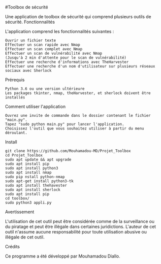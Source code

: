 #Toolbox de sécurité

Une application de toolbox de sécurité qui comprend plusieurs outils de sécurité.
Fonctionnalités

L'application comprend les fonctionnalités suivantes :

    Ouvrir un fichier texte
    Effectuer un scan rapide avec Nmap
    Effectuer un scan complet avec Nmap
    Effectuer un scan de vulnérabilité avec Nmap
    (Jusqu'à 2 min d'attente pour le scan de vulnérabilité)
    Effectuer une recherche d'informations avec TheHarvester
    Effectuer une recherche d'un nom d'utilisateur sur plusieurs réseaux sociaux avec Sherlock

Prérequis

    Python 3.6 ou une version ultérieure
    Les packages tkinter, nmap, theHarvester, et sherlock doivent être installés

Comment utiliser l'application

    Ouvrez une invite de commande dans le dossier contenant le fichier "main.py".
    Tapez "sudo python main.py" pour lancer l'application.
    Choisissez l'outil que vous souhaitez utiliser à partir du menu déroulant.
    
Install

    git clone https://github.com/Mouhamadou-MD/Projet_Toolbox
    cd Projet_Toolbox
    sudo apt update && apt upgrade
    sudo apt install pip
    sudo apt install python3
    sudo apt install nmap
    sudo pip nstall python-nmap
    sudo apt-get install python3-tk
    sudo apt install thehavester
    sudo apt install sherlock
    sudo apt install pip
    cd toolbox/
    sudo python3 appli.py
  
Avertissement

L'utilisation de cet outil peut être considérée comme de la surveillance ou du piratage et peut être illégale dans certaines juridictions. L'auteur de cet outil n'assume aucune responsabilité pour toute utilisation abusive ou illégale de cet outil.

Crédits

Ce programme a été développé par Mouhamadou Diallo.
